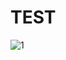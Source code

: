 # TEST
![1](https://zi0.cc/%E6%B8%B8%E5%AE%A2%E4%B8%8A%E4%BC%A0/14a6b8e30a34ddf9d47d952f881086f3.png)
